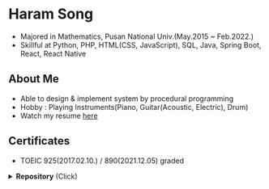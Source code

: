 # Haram Song

* Majored in Mathematics, Pusan National Univ.(May.2015 ~ Feb.2022.)
* Skillful at Python, PHP, HTML(CSS, JavaScript), SQL, Java, Spring Boot, React, React Native

## About Me

*  Able to design & implement system by procedural programming
*  Hobby : Playing Instruments(Piano, Guitar(Acoustic, Electric), Drum)
*  Watch my resume <a href="https://github.com/haramsong/haramsong">here</a><br>
   

## Certificates

*  TOEIC 925(2017.02.10.) / 890(2021.12.05) graded
  

<details><summary><b>Repository</b>  (Click)</summary>
       <h4>
           👨‍💼 Comapny & Internship 
    	</h4>
        <p>1. [Danvi] Floating population analysis using Data Spider(WDS) <a href="https://github.com/haramsong/danviproject">repo</a><br>
            </p>
    <h4>
        💻 Personal Project
    </h4>
    <p>
        1. [Apartment Management] Apartment management system <a href="https://github.com/haramsong/apartment">repo</a><br>
    </p>
    <p>
        2. [Member Management] Member management system with personal GUI <a href="https://github.com/haramsong/membermgmt">repo</a><br>
    </p>
    <p>
        3. [Cram School Management] Cram school schedule, data management system based on system development methodology procedure <a href="https://github.com/haramsong/hakwonmgmt">repo</a><br>
    </p>
    <p>
        4. [Random Class Scheduler] Random class scheduler for university based on system development methodology procedure <a href="https://github.com/haramsong/classschedule">repo</a><br>
    </p>
</details>

<!--START_SECTION:badges-->
<!--END_SECTION:badges-->
